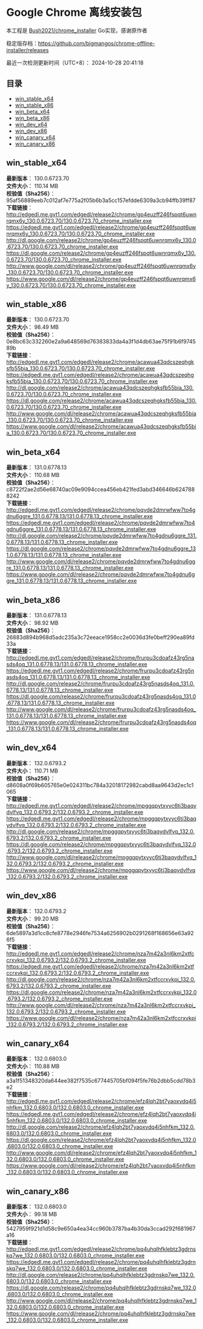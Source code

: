 # Google Chrome 离线安装包
本工程是 [Bush2021/chrome_installer](https://github.com/Bush2021/chrome_installer) Go实现，感谢原作者

稳定版存档：<https://github.com/bigmangos/chrome-offline-installer/releases>

最近一次检测更新时间（UTC+8）：
2024-10-28 20:41:18

## 目录
* [win_stable_x64](https://github.com/bigmangos/chrome-offline-installer?tab=readme-ov-file#win_stable_x64)
* [win_stable_x86](https://github.com/bigmangos/chrome-offline-installer?tab=readme-ov-file#win_stable_x86)
* [win_beta_x64](https://github.com/bigmangos/chrome-offline-installer?tab=readme-ov-file#win_beta_x64)
* [win_beta_x86](https://github.com/bigmangos/chrome-offline-installer?tab=readme-ov-file#win_beta_x86)
* [win_dev_x64](https://github.com/bigmangos/chrome-offline-installer?tab=readme-ov-file#win_dev_x64)
* [win_dev_x86](https://github.com/bigmangos/chrome-offline-installer?tab=readme-ov-file#win_dev_x86)
* [win_canary_x64](https://github.com/bigmangos/chrome-offline-installer?tab=readme-ov-file#win_canary_x64)
* [win_canary_x86](https://github.com/bigmangos/chrome-offline-installer?tab=readme-ov-file#win_canary_x86)

## win_stable_x64
**最新版本**： 130.0.6723.70  
**文件大小**： 110.14 MB  
**校验值（Sha256）**： 95af56889eeb7c012af7e775a2f05b6b3a5cc157efdde6309a3cb94ffb39ff87  
**下载链接**：
http://edgedl.me.gvt1.com/edgedl/release2/chrome/gp4euzff246fspqt6uwnrqmx6y_130.0.6723.70/130.0.6723.70_chrome_installer.exe
https://edgedl.me.gvt1.com/edgedl/release2/chrome/gp4euzff246fspqt6uwnrqmx6y_130.0.6723.70/130.0.6723.70_chrome_installer.exe
http://dl.google.com/release2/chrome/gp4euzff246fspqt6uwnrqmx6y_130.0.6723.70/130.0.6723.70_chrome_installer.exe
https://dl.google.com/release2/chrome/gp4euzff246fspqt6uwnrqmx6y_130.0.6723.70/130.0.6723.70_chrome_installer.exe
http://www.google.com/dl/release2/chrome/gp4euzff246fspqt6uwnrqmx6y_130.0.6723.70/130.0.6723.70_chrome_installer.exe
https://www.google.com/dl/release2/chrome/gp4euzff246fspqt6uwnrqmx6y_130.0.6723.70/130.0.6723.70_chrome_installer.exe
## win_stable_x86
**最新版本**： 130.0.6723.70  
**文件大小**： 98.49 MB  
**校验值（Sha256）**： 0e8bc63c332260e2a9a648569d76383833da4a3f1d4db63ae75f91b6f974589b  
**下载链接**：
http://edgedl.me.gvt1.com/edgedl/release2/chrome/acawua43qdcszeqhgksfb55bia_130.0.6723.70/130.0.6723.70_chrome_installer.exe
https://edgedl.me.gvt1.com/edgedl/release2/chrome/acawua43qdcszeqhgksfb55bia_130.0.6723.70/130.0.6723.70_chrome_installer.exe
http://dl.google.com/release2/chrome/acawua43qdcszeqhgksfb55bia_130.0.6723.70/130.0.6723.70_chrome_installer.exe
https://dl.google.com/release2/chrome/acawua43qdcszeqhgksfb55bia_130.0.6723.70/130.0.6723.70_chrome_installer.exe
http://www.google.com/dl/release2/chrome/acawua43qdcszeqhgksfb55bia_130.0.6723.70/130.0.6723.70_chrome_installer.exe
https://www.google.com/dl/release2/chrome/acawua43qdcszeqhgksfb55bia_130.0.6723.70/130.0.6723.70_chrome_installer.exe
## win_beta_x64
**最新版本**： 131.0.6778.13  
**文件大小**： 110.68 MB  
**校验值（Sha256）**： c8722f2ae2d56e68740ac09e9094ccea456eb421fed3abd346646b6247888242  
**下载链接**：
http://edgedl.me.gvt1.com/edgedl/release2/chrome/pqvde2dmrwfww7to4gdnu6ggre_131.0.6778.13/131.0.6778.13_chrome_installer.exe
https://edgedl.me.gvt1.com/edgedl/release2/chrome/pqvde2dmrwfww7to4gdnu6ggre_131.0.6778.13/131.0.6778.13_chrome_installer.exe
http://dl.google.com/release2/chrome/pqvde2dmrwfww7to4gdnu6ggre_131.0.6778.13/131.0.6778.13_chrome_installer.exe
https://dl.google.com/release2/chrome/pqvde2dmrwfww7to4gdnu6ggre_131.0.6778.13/131.0.6778.13_chrome_installer.exe
http://www.google.com/dl/release2/chrome/pqvde2dmrwfww7to4gdnu6ggre_131.0.6778.13/131.0.6778.13_chrome_installer.exe
https://www.google.com/dl/release2/chrome/pqvde2dmrwfww7to4gdnu6ggre_131.0.6778.13/131.0.6778.13_chrome_installer.exe
## win_beta_x86
**最新版本**： 131.0.6778.13  
**文件大小**： 98.92 MB  
**校验值（Sha256）**： 26883d894b968d5adc235a3c72eeace1958cc2e0036d3fe0beff290ea89fd33a  
**下载链接**：
http://edgedl.me.gvt1.com/edgedl/release2/chrome/frurpu3cdoafz43rg5nasds4oq_131.0.6778.13/131.0.6778.13_chrome_installer.exe
https://edgedl.me.gvt1.com/edgedl/release2/chrome/frurpu3cdoafz43rg5nasds4oq_131.0.6778.13/131.0.6778.13_chrome_installer.exe
http://dl.google.com/release2/chrome/frurpu3cdoafz43rg5nasds4oq_131.0.6778.13/131.0.6778.13_chrome_installer.exe
https://dl.google.com/release2/chrome/frurpu3cdoafz43rg5nasds4oq_131.0.6778.13/131.0.6778.13_chrome_installer.exe
http://www.google.com/dl/release2/chrome/frurpu3cdoafz43rg5nasds4oq_131.0.6778.13/131.0.6778.13_chrome_installer.exe
https://www.google.com/dl/release2/chrome/frurpu3cdoafz43rg5nasds4oq_131.0.6778.13/131.0.6778.13_chrome_installer.exe
## win_dev_x64
**最新版本**： 132.0.6793.2  
**文件大小**： 110.71 MB  
**校验值（Sha256）**： d8608a0f69b605765e0e024311bc784a32018172982cabd8aa9643d2ec1c1065  
**下载链接**：
http://edgedl.me.gvt1.com/edgedl/release2/chrome/mpggqpytxyyc6tj3baqydvlfvq_132.0.6793.2/132.0.6793.2_chrome_installer.exe
https://edgedl.me.gvt1.com/edgedl/release2/chrome/mpggqpytxyyc6tj3baqydvlfvq_132.0.6793.2/132.0.6793.2_chrome_installer.exe
http://dl.google.com/release2/chrome/mpggqpytxyyc6tj3baqydvlfvq_132.0.6793.2/132.0.6793.2_chrome_installer.exe
https://dl.google.com/release2/chrome/mpggqpytxyyc6tj3baqydvlfvq_132.0.6793.2/132.0.6793.2_chrome_installer.exe
http://www.google.com/dl/release2/chrome/mpggqpytxyyc6tj3baqydvlfvq_132.0.6793.2/132.0.6793.2_chrome_installer.exe
https://www.google.com/dl/release2/chrome/mpggqpytxyyc6tj3baqydvlfvq_132.0.6793.2/132.0.6793.2_chrome_installer.exe
## win_dev_x86
**最新版本**： 132.0.6793.2  
**文件大小**： 99.20 MB  
**校验值（Sha256）**： 6de5897a3d1cc8cfe8778e2946fe7534a6256902b0291268f168656e63a926f5  
**下载链接**：
http://edgedl.me.gvt1.com/edgedl/release2/chrome/nza7m42a3nl6km2xtfccrxvkpi_132.0.6793.2/132.0.6793.2_chrome_installer.exe
https://edgedl.me.gvt1.com/edgedl/release2/chrome/nza7m42a3nl6km2xtfccrxvkpi_132.0.6793.2/132.0.6793.2_chrome_installer.exe
http://dl.google.com/release2/chrome/nza7m42a3nl6km2xtfccrxvkpi_132.0.6793.2/132.0.6793.2_chrome_installer.exe
https://dl.google.com/release2/chrome/nza7m42a3nl6km2xtfccrxvkpi_132.0.6793.2/132.0.6793.2_chrome_installer.exe
http://www.google.com/dl/release2/chrome/nza7m42a3nl6km2xtfccrxvkpi_132.0.6793.2/132.0.6793.2_chrome_installer.exe
https://www.google.com/dl/release2/chrome/nza7m42a3nl6km2xtfccrxvkpi_132.0.6793.2/132.0.6793.2_chrome_installer.exe
## win_canary_x64
**最新版本**： 132.0.6803.0  
**文件大小**： 110.88 MB  
**校验值（Sha256）**： a3a1f51348320da644ee382f7535c677445705bf094f5fe76b2dbb5cdd78b3e2  
**下载链接**：
http://edgedl.me.gvt1.com/edgedl/release2/chrome/efz4lqh2bt7yaoxvdq4i5nhfkm_132.0.6803.0/132.0.6803.0_chrome_installer.exe
https://edgedl.me.gvt1.com/edgedl/release2/chrome/efz4lqh2bt7yaoxvdq4i5nhfkm_132.0.6803.0/132.0.6803.0_chrome_installer.exe
http://dl.google.com/release2/chrome/efz4lqh2bt7yaoxvdq4i5nhfkm_132.0.6803.0/132.0.6803.0_chrome_installer.exe
https://dl.google.com/release2/chrome/efz4lqh2bt7yaoxvdq4i5nhfkm_132.0.6803.0/132.0.6803.0_chrome_installer.exe
http://www.google.com/dl/release2/chrome/efz4lqh2bt7yaoxvdq4i5nhfkm_132.0.6803.0/132.0.6803.0_chrome_installer.exe
https://www.google.com/dl/release2/chrome/efz4lqh2bt7yaoxvdq4i5nhfkm_132.0.6803.0/132.0.6803.0_chrome_installer.exe
## win_canary_x86
**最新版本**： 132.0.6803.0  
**文件大小**： 99.18 MB  
**校验值（Sha256）**： 5427959f921d1d58c9e650a4ea34cc960b3787ba4b30da3ccad292f681967a16  
**下载链接**：
http://edgedl.me.gvt1.com/edgedl/release2/chrome/pq4uhqlhfklebtz3gdrnskq7we_132.0.6803.0/132.0.6803.0_chrome_installer.exe
https://edgedl.me.gvt1.com/edgedl/release2/chrome/pq4uhqlhfklebtz3gdrnskq7we_132.0.6803.0/132.0.6803.0_chrome_installer.exe
http://dl.google.com/release2/chrome/pq4uhqlhfklebtz3gdrnskq7we_132.0.6803.0/132.0.6803.0_chrome_installer.exe
https://dl.google.com/release2/chrome/pq4uhqlhfklebtz3gdrnskq7we_132.0.6803.0/132.0.6803.0_chrome_installer.exe
http://www.google.com/dl/release2/chrome/pq4uhqlhfklebtz3gdrnskq7we_132.0.6803.0/132.0.6803.0_chrome_installer.exe
https://www.google.com/dl/release2/chrome/pq4uhqlhfklebtz3gdrnskq7we_132.0.6803.0/132.0.6803.0_chrome_installer.exe
